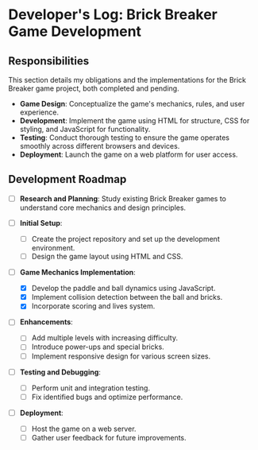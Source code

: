 # Developer's Log: Brick Breaker Game Development

## Responsibilities

This section details my obligations and the implementations for the Brick Breaker game project, both completed and pending.

- **Game Design**: Conceptualize the game's mechanics, rules, and user experience.
- **Development**: Implement the game using HTML for structure, CSS for styling, and JavaScript for functionality.
- **Testing**: Conduct thorough testing to ensure the game operates smoothly across different browsers and devices.
- **Deployment**: Launch the game on a web platform for user access.

## Development Roadmap

- [ ] **Research and Planning**: Study existing Brick Breaker games to understand core mechanics and design principles.
- [ ] **Initial Setup**:

  - [ ] Create the project repository and set up the development environment.
  - [ ] Design the game layout using HTML and CSS.
- [ ] **Game Mechanics Implementation**:

  - [X] Develop the paddle and ball dynamics using JavaScript.
  - [X] Implement collision detection between the ball and bricks.
  - [X] Incorporate scoring and lives system.
- [ ] **Enhancements**:

  - [ ] Add multiple levels with increasing difficulty.
  - [ ] Introduce power-ups and special bricks.
  - [ ] Implement responsive design for various screen sizes.
- [ ] **Testing and Debugging**:

  - [ ] Perform unit and integration testing.
  - [ ] Fix identified bugs and optimize performance.
- [ ] **Deployment**:

  - [ ] Host the game on a web server.
  - [ ] Gather user feedback for future improvements.
